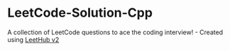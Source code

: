 # LeetCode-Solution-Cpp
A collection of LeetCode questions to ace the coding interview! - Created using [LeetHub v2](https://github.com/arunbhardwaj/LeetHub-2.0)
